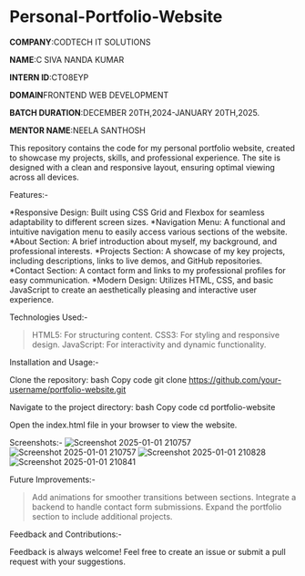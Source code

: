 # Personal-Portfolio-Website

**COMPANY**:CODTECH IT SOLUTIONS

**NAME**:C SIVA NANDA KUMAR

**INTERN ID**:CTO8EYP

**DOMAIN**FRONTEND WEB DEVELOPMENT

**BATCH DURATION**:DECEMBER 20TH,2024-JANUARY 20TH,2025.

**MENTOR NAME**:NEELA SANTHOSH



This repository contains the code for my personal portfolio website, created to showcase my projects, skills, and professional experience. The site is designed with a clean and responsive layout, ensuring optimal viewing across all devices.

Features:-

*Responsive Design: Built using CSS Grid and Flexbox for seamless adaptability to different screen sizes.
*Navigation Menu: A functional and intuitive navigation menu to easily access various sections of the website.
*About Section: A brief introduction about myself, my background, and professional interests.
*Projects Section: A showcase of my key projects, including descriptions, links to live demos, and GitHub repositories.
*Contact Section: A contact form and links to my professional profiles for easy communication.
*Modern Design: Utilizes HTML, CSS, and basic JavaScript to create an aesthetically pleasing and interactive user experience.



Technologies Used:-

>HTML5: For structuring content.
>CSS3: For styling and responsive design.
>JavaScript: For interactivity and dynamic functionality.


Installation and Usage:-


Clone the repository:
bash
Copy code
git clone https://github.com/your-username/portfolio-website.git

Navigate to the project directory:
bash
Copy code
cd portfolio-website

Open the index.html file in your browser to view the website.


Screenshots:-
![Screenshot 2025-01-01 210757](https://github.com/user-attachments/assets/81d7d600-c3f5-4dc8-b2ce-0ac0efac101b)
![Screenshot 2025-01-01 210757](https://github.com/user-attachments/assets/796328fc-52c9-442e-9374-1f3c5942af11)
![Screenshot 2025-01-01 210828](https://github.com/user-attachments/assets/4c850045-4007-4d50-bd19-f6f37dc20f69)
![Screenshot 2025-01-01 210841](https://github.com/user-attachments/assets/552bdb28-ca01-499f-897c-7d0756de539d)





Future Improvements:-

>Add animations for smoother transitions between sections.
>Integrate a backend to handle contact form submissions.
>Expand the portfolio section to include additional projects.


Feedback and Contributions:-

Feedback is always welcome! Feel free to create an issue or submit a pull request with your suggestions.











